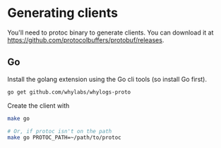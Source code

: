 


# Generating clients

You'll need to protoc binary to generate clients. You can download it at https://github.com/protocolbuffers/protobuf/releases.

## Go

Install the golang extension using the Go cli tools (so install Go first).

```bash
go get github.com/whylabs/whylogs-proto
```

Create the client with

```bash
make go

# Or, if protoc isn't on the path
make go PROTOC_PATH=~/path/to/protoc
```
